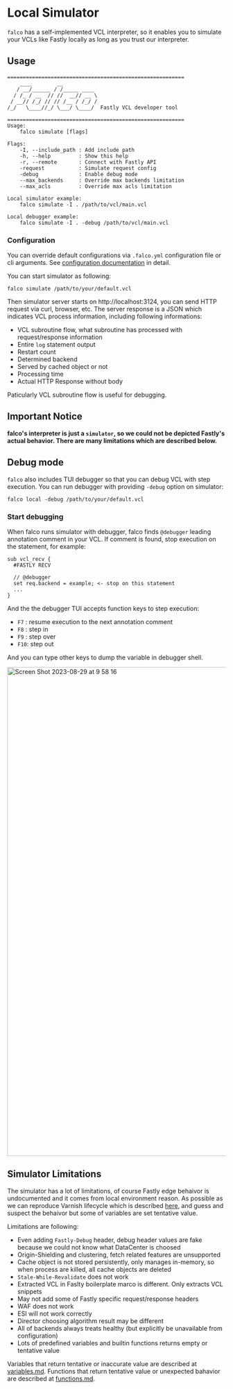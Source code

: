 # Local Simulator

`falco` has a self-implemented VCL interpreter, so it enables you to simulate your VCLs like Fastly locally as long as you trust our interpreter.

## Usage

```
=========================================================
    ____        __
   / __/______ / /_____ ____
  / /_ / __  // //  __// __ \
 / __// /_/ // // /__ / /_/ /
/_/   \____//_/ \___/ \____/  Fastly VCL developer tool

=========================================================
Usage:
    falco simulate [flags]

Flags:
    -I, --include_path : Add include path
    -h, --help         : Show this help
    -r, --remote       : Connect with Fastly API
    -request           : Simulate request config
    -debug             : Enable debug mode
    --max_backends     : Override max backends limitation
    --max_acls         : Override max acls limitation

Local simulator example:
    falco simulate -I . /path/to/vcl/main.vcl

Local debugger example:
    falco simulate -I . -debug /path/to/vcl/main.vcl
```

### Configuration

You can override default configurations via `.falco.yml` configuration file or cli arguments. See [configuration documentation](https://github.com/ysugimoto/falco/blob/develop/docs/configuration.md) in detail.


You can start simulator as following:

```shell
falco simulate /path/to/your/default.vcl
```

Then simulator server starts on http://localhost:3124, you can send HTTP request via curl, browser, etc.
The server response is a JSON which indicates VCL process information, including following informations:

- VCL subroutine flow, what subroutine has processed with request/response information
- Entire `log` statement output
- Restart count
- Determined backend
- Served by cached object or not
- Processing time
- Actual HTTP Response without body

Paticularly VCL subroutine flow is useful for debugging.

## Important Notice

**falco's interpreter is just a `simulator`, so we could not be depicted Fastly's actual behavior.
There are many limitations which are described below.**


## Debug mode

`falco` also includes TUI debugger so that you can debug VCL with step execution.
You can run debugger with providing `-debug` option on simulator:

```
falco local -debug /path/to/your/default.vcl
```

### Start debugging

When falco runs simulator with debugger, falco finds `@debugger` leading annotation comment in your VCL.
If comment is found, stop execution on the statement, for example:

```vcl
sub vcl_recv {
  #FASTLY RECV

  // @debugger
  set req.backend = example; <- stop on this statement
  ...
}
```

And the the debugger TUI accepts function keys to step execution:

- `F7` : resume execution to the next annotation comment
- `F8` : step in
- `F9` : step over
- `F10`: step out

And you can type other keys to dump the variable in debugger shell.

<img width="1128" alt="Screen Shot 2023-08-29 at 9 58 16" src="https://github.com/ysugimoto/falco/assets/1000401/9be8cd4c-d726-41ef-832a-483ed03579ca">

## Simulator Limitations

The simulator has a lot of limitations, of course Fastly edge behaivor is undocumented and it comes from local environment reason.
As possible as we can reproduce Varnish lifecycle which is described [here](https://developer.fastly.com/learning/vcl/using/), and guess and suspect the behaivor but some of variables are set tentative value.

Limitations are following:

- Even adding `Fastly-Debug` header, debug header values are fake because we could not know what DataCenter is choosed
- Origin-Shielding and clustering, fetch related features are unsupported
- Cache object is not stored persistently, only manages in-memory, so when process are killed, all cache objects are deleted
- `Stale-While-Revalidate` does not work
- Extracted VCL in Faslty boilerplate marco is different. Only extracts VCL snippets
- May not add some of Fastly specific request/response headers
- WAF does not work
- ESI will not work correctly
- Director choosing algorithm result may be different
- All of backends always treats healthy (but explicitly be unavailable from configuration)
- Lots of predefined variables and builtin functions returns empty or tentative value

Variables that return tentative or inaccurate value are described at [variables.md](https://github.com/ysugimoto/falco/blob/develop/docs/variables.md).
Functions that return tentative value or unexpected bahavior are described at [functions.md](https://github.com/ysugimoto/falco/blob/develop/docs/functions.md).

